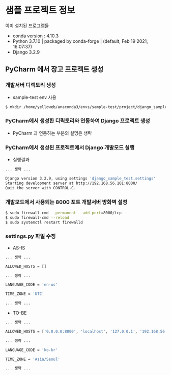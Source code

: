 # 샘플 프로젝트 정보
이미 설치된 프로그램들
* conda version : 4.10.3
* Python 3.7.10 | packaged by conda-forge | (default, Feb 19 2021, 16:07:37)
* Django 3.2.9

## PyCharm 에서 장고 프로젝트 생성
### 개발서버 디렉토리 생성
* sample-test env 사용
```bash
$ mkdir /home/yelloweb/anaconda3/envs/sample-test/project/django_sample_test
```

### PyCharm에서 생성한 디릭토리와 연동하여 Django 프로젝트 생성
* PyCharm 과 연동하는 부분의 설명은 생략

### PyCharm에서 생성된 프로젝트에서 Django 개발모드 실행
* 실행결과
```bash
... 생략 ...

Django version 3.2.9, using settings 'django_sample_test.settings'
Starting development server at http://192.168.56.101:8000/
Quit the server with CONTROL-C.
```

### 개발모드에서 사용되는 8000 포트 개발서버 방화벽 설정
```bash
$ sudo firewall-cmd --permanent --add-port=8000/tcp
$ sudo firewall-cmd --reload
$ sudo systemctl restart firewalld
```

### settings.py 파일 수정
* AS-IS
```bash
... 생략 ...

ALLOWED_HOSTS = []

... 생략 ...

LANGUAGE_CODE = 'en-us'

TIME_ZONE = 'UTC'

... 생략 ...
```

* TO-BE
```bash
... 생략 ...

ALLOWED_HOSTS = ['0.0.0.0:8000', 'localhost', '127.0.0.1', '192.168.56.101']

... 생략 ...

LANGUAGE_CODE = 'ko-kr'

TIME_ZONE = 'Asia/Seoul'

... 생략 ...
```

